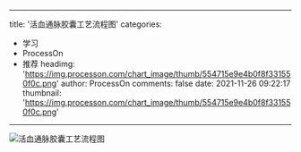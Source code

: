 
---
title: '活血通脉胶囊工艺流程图'
categories: 
 - 学习
 - ProcessOn
 - 推荐
headimg: 'https://img.processon.com/chart_image/thumb/554715e9e4b0f8f331550f0c.png'
author: ProcessOn
comments: false
date: 2021-11-26 09:22:17
thumbnail: 'https://img.processon.com/chart_image/thumb/554715e9e4b0f8f331550f0c.png'
---

<div>   
<img class="thumb" alt="活血通脉胶囊工艺流程图" src="https://img.processon.com/chart_image/thumb/554715e9e4b0f8f331550f0c.png" referrerpolicy="no-referrer">
<p></p>  
</div>
            